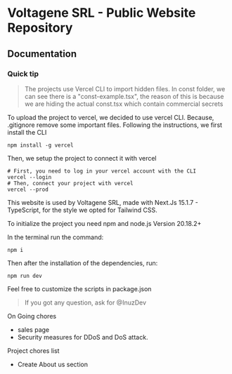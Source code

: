 # Voltagene SRL - Public Website Repository

## Documentation

### Quick tip

> The projects use Vercel CLI to import hidden files.
In const folder, we can see there is a "const-example.tsx", the reason of this is because we are hiding the actual const.tsx which contain commercial secrets

To upload the project to vercel, we decided to use vercel CLI. Because, .gitignore remove some important files. Following the instructions, we first install the CLI

```shell
npm install -g vercel
```

Then, we setup the project to connect it with vercel

```shell
# First, you need to log in your vercel account with the CLI
vercel --login
# Then, connect your project with vercel
vercel --prod
```

This website is used by Voltagene SRL, made with Next.Js 15.1.7 - TypeScript, for the style we opted for Tailwind CSS.

To initialize the project you need npm and node.js Version 20.18.2+

In the terminal run the command:

```shell
npm i
```

Then after the installation of the dependencies, run:

```shell
npm run dev
```

Feel free to customize the scripts in package.json

> If you got any question, ask for @InuzDev

On Going chores

- sales page
- Security measures for DDoS and DoS attack.

Project chores list

- Create About us section
